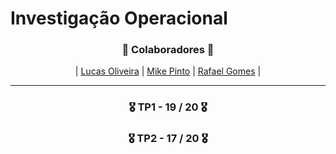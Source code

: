 # Investigação Operacional

<h3 align="center">🚀 Colaboradores 🚀</h3>

<div align="center">

| [Lucas Oliveira](https://github.com/LucasOli20) | [Mike Pinto](https://github.com/mrmikept) | [Rafael Gomes](https://github.com/RafaGomes1) |

</div>

</div>

---

<h3 align="center"> 🎖️ TP1 - 19 /  20 🎖️ </h3>
<h3 align="center"> 🎖️ TP2 - 17 /  20 🎖️ </h3>

